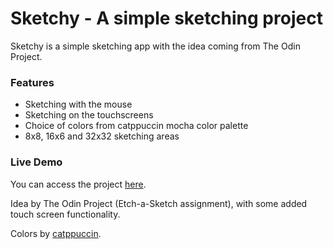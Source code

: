 # Sketchy - A simple sketching project
Sketchy is a simple sketching app with the idea coming from The Odin Project.

### Features
- Sketching with the mouse 
- Sketching on the touchscreens
- Choice of colors from catppuccin mocha color palette
- 8x8, 16x6 and 32x32 sketching areas

### Live Demo
You can access the project [here](https://gvaa.github.io/sketchy/).



Idea by The Odin Project (Etch-a-Sketch assignment), with some added touch screen functionality.

Colors by [catppuccin](https://catppuccin.com/).
